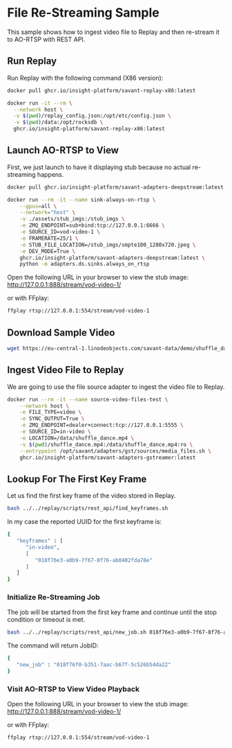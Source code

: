 # File Re-Streaming Sample

This sample shows how to ingest video file to Replay and then re-stream it to AO-RTSP with REST API.

## Run Replay

Run Replay with the following command (X86 version):

```bash
docker pull ghcr.io/insight-platform/savant-replay-x86:latest

docker run -it --rm \
  --network host \
  -v $(pwd)/replay_config.json:/opt/etc/config.json \
  -v $(pwd)/data:/opt/rocksdb \
  ghcr.io/insight-platform/savant-replay-x86:latest
```

## Launch AO-RTSP to View

First, we just launch to have it displaying stub because no actual re-streaming happens.

```bash
docker pull ghcr.io/insight-platform/savant-adapters-deepstream:latest

docker run --rm -it --name sink-always-on-rtsp \
    --gpus=all \
    --network="host" \
    -v ./assets/stub_imgs:/stub_imgs \
    -e ZMQ_ENDPOINT=sub+bind:tcp://127.0.0.1:6666 \
    -e SOURCE_ID=vod-video-1 \
    -e FRAMERATE=25/1 \
    -e STUB_FILE_LOCATION=/stub_imgs/smpte100_1280x720.jpeg \
    -e DEV_MODE=True \
    ghcr.io/insight-platform/savant-adapters-deepstream:latest \
    python -m adapters.ds.sinks.always_on_rtsp
```

Open the following URL in your browser to view the stub image: http://127.0.0.1:888/stream/vod-video-1/

or with FFplay:

```bash
ffplay rtsp://127.0.0.1:554/stream/vod-video-1
```

## Download Sample Video

```bash
wget https://eu-central-1.linodeobjects.com/savant-data/demo/shuffle_dance.mp4
```

## Ingest Video File to Replay

We are going to use the file source adapter to ingest the video file to Replay.

```bash
docker run --rm -it --name source-video-files-test \
    --network host \
    -e FILE_TYPE=video \
    -e SYNC_OUTPUT=True \
    -e ZMQ_ENDPOINT=dealer+connect:tcp://127.0.0.1:5555 \
    -e SOURCE_ID=in-video \
    -e LOCATION=/data/shuffle_dance.mp4 \
    -v $(pwd)/shuffle_dance.mp4:/data/shuffle_dance.mp4:ro \
    --entrypoint /opt/savant/adapters/gst/sources/media_files.sh \
    ghcr.io/insight-platform/savant-adapters-gstreamer:latest
```

## Lookup For The First Key Frame

Let us find the first key frame of the video stored in Replay.

```bash
bash ../../replay/scripts/rest_api/find_keyframes.sh
```

In my case the reported UUID for the first keyframe is:

```bash
{
   "keyframes" : [
      "in-video",
      [
         "018f76e3-a0b9-7f67-8f76-ab0402fda78e"
      ]
   ]
}
```

### Initialize Re-Streaming Job

The job will be started from the first key frame and continue until the stop condition or timeout is met.

```bash
bash ../../replay/scripts/rest_api/new_job.sh 018f76e3-a0b9-7f67-8f76-ab0402fda78e
```

The command will return JobID:

```bash
{
   "new_job" : "018f76f0-b351-7aac-b67f-5c526b54da22"
}
```

### Visit AO-RTSP to View Video Playback

Open the following URL in your browser to view the stub image: http://127.0.0.1:888/stream/vod-video-1/

or with FFplay:

```bash
ffplay rtsp://127.0.0.1:554/stream/vod-video-1
```
